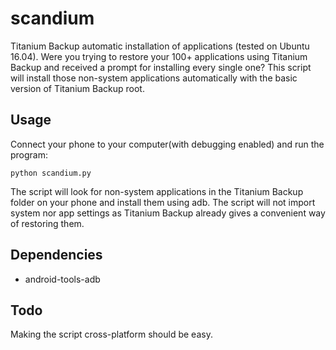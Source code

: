 # scandium
Titanium Backup automatic installation of applications (tested on Ubuntu 16.04). Were you trying to restore your 100+ applications using Titanium Backup and received a prompt for installing every single one? This script will install those non-system applications automatically with the basic version of Titanium Backup root. 

## Usage

Connect your phone to your computer(with debugging enabled) and run the program:

```
python scandium.py
```

The script will look for non-system applications in the Titanium Backup folder on your phone and install them using adb. The script will not import system nor app settings as Titanium Backup already gives a convenient way of restoring them. 

## Dependencies

* android-tools-adb

## Todo

Making the script cross-platform should be easy.
